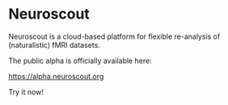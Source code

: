 # Neuroscout

Neuroscout is a cloud-based platform for flexible re-analysis of (naturalistic) fMRI datasets.

The public alpha is officially available here:

https://alpha.neuroscout.org

Try it now!
